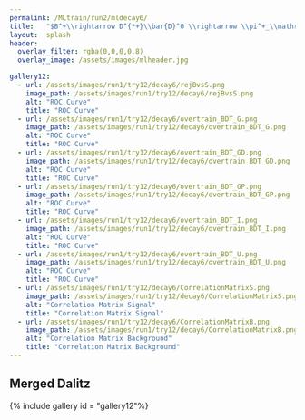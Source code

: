 ```yaml
---
permalink: /MLtrain/run2/mldecay6/
title:   "$B^+\\rightarrow D^{*+}\\bar{D}^0 \\rightarrow \\pi^+_\\mathrm{s}$ || $K^-\\pi^+\\pi^-\\pi^+$ || $K^+\\pi^-$"
layout:  splash
header:
  overlay_filter: rgba(0,0,0,0.8)
  overlay_image: /assets/images/mlheader.jpg

gallery12:
  - url: /assets/images/run1/try12/decay6/rejBvsS.png
    image_path: /assets/images/run1/try12/decay6/rejBvsS.png
    alt: "ROC Curve"
    title: "ROC Curve"
  - url: /assets/images/run1/try12/decay6/overtrain_BDT_G.png
    image_path: /assets/images/run1/try12/decay6/overtrain_BDT_G.png
    alt: "ROC Curve"
    title: "ROC Curve"
  - url: /assets/images/run1/try12/decay6/overtrain_BDT_GD.png
    image_path: /assets/images/run1/try12/decay6/overtrain_BDT_GD.png
    alt: "ROC Curve"
    title: "ROC Curve"
  - url: /assets/images/run1/try12/decay6/overtrain_BDT_GP.png
    image_path: /assets/images/run1/try12/decay6/overtrain_BDT_GP.png
    alt: "ROC Curve"
    title: "ROC Curve"
  - url: /assets/images/run1/try12/decay6/overtrain_BDT_I.png
    image_path: /assets/images/run1/try12/decay6/overtrain_BDT_I.png
    alt: "ROC Curve"
    title: "ROC Curve"
  - url: /assets/images/run1/try12/decay6/overtrain_BDT_U.png
    image_path: /assets/images/run1/try12/decay6/overtrain_BDT_U.png
    alt: "ROC Curve"
    title: "ROC Curve"
  - url: /assets/images/run1/try12/decay6/CorrelationMatrixS.png
    image_path: /assets/images/run1/try12/decay6/CorrelationMatrixS.png
    alt: "Correlation Matrix Signal"
    title: "Correlation Matrix Signal"
  - url: /assets/images/run1/try12/decay6/CorrelationMatrixB.png
    image_path: /assets/images/run1/try12/decay6/CorrelationMatrixB.png
    alt: "Correlation Matrix Background"
    title: "Correlation Matrix Background"
---
```


## Merged Dalitz
{% include gallery id = "gallery12"%}
